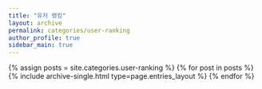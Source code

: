 ```yaml
---
title: "유저 랭킹"
layout: archive
permalink: categories/user-ranking
author_profile: true
sidebar_main: true
---
```



{% assign posts = site.categories.user-ranking %}
{% for post in posts %} {% include archive-single.html type=page.entries_layout %} {% endfor %}